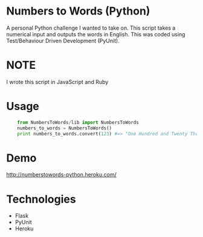 Numbers to Words (Python)
=========================
A personal Python challenge I wanted to take on. This script takes a numerical input and outputs the words in English. This was coded using Test/Behaviour Driven Development (PyUnit).

# NOTE
I wrote this script in JavaScript and Ruby

# Usage
```python
	from NumbersToWords/lib import NumbersToWords
	numbers_to_words = NumbersToWords()
	print numbers_to_words.convert(123) #=> "One Hundred and Twenty Three"
```

# Demo
http://numberstowords-python.heroku.com/

# Technologies
* Flask
* PyUnit
* Heroku

